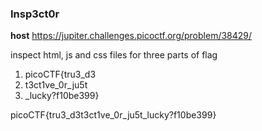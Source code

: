 ### Insp3ct0r

**host** https://jupiter.challenges.picoctf.org/problem/38429/

inspect html, js and css files for three parts of flag

1. picoCTF{tru3_d3
2. t3ct1ve_0r_ju5t
3. _lucky?f10be399}

picoCTF{tru3_d3t3ct1ve_0r_ju5t_lucky?f10be399}